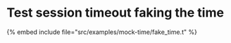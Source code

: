# Test session timeout faking the time


{% embed include file="src/examples/mock-time/fake_time.t" %}
